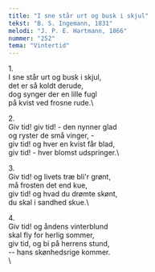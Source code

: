 ```yaml
---
title: "I sne står urt og busk i skjul"
tekst: "B. S. Ingemann, 1831"
melodi: "J. P. E. Hartmann, 1866"
nummer: "252"
tema: "Vintertid"
---
```

1\.\
I sne står urt og busk i skjul,\
det er så koldt derude,\
dog synger der en lille fugl\
på kvist ved frosne rude.\

2\.\
Giv tid! giv tid! - den nynner glad\
og ryster de små vinger, -\
giv tid! og hver en kvist får blad,\
giv tid! - hver blomst udspringer.\

3\.\
Giv tid! og livets træ bli'r grønt,\
må frosten det end kue,\
giv tid! og hvad du drømte skønt,\
du skal i sandhed skue.\

4\.\
Giv tid! og åndens vinterblund\
skal fly for herlig sommer,\
giv tid, og bi på herrens stund,\
-- hans skønhedsrige kommer.\
\
